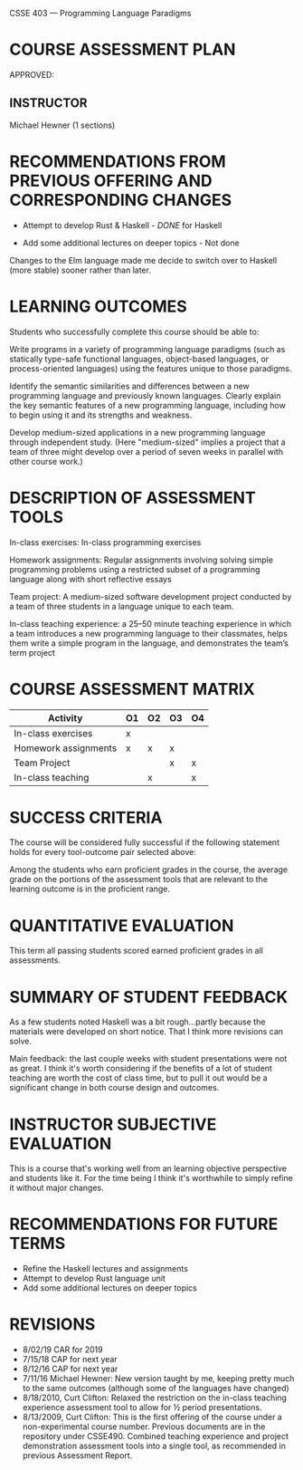 CSSE 403 — Programming Language Paradigms

# COURSE ASSESSMENT PLAN

APPROVED:

## INSTRUCTOR

Michael Hewner (1 sections)

# RECOMMENDATIONS FROM PREVIOUS OFFERING AND CORRESPONDING CHANGES

* Attempt to develop Rust & Haskell - *DONE* for Haskell

* Add some additional lectures on deeper topics - Not done

Changes to the Elm language made me decide to switch over to Haskell
(more stable) sooner rather than later.

# LEARNING OUTCOMES

Students who successfully complete this course should be able to:

Write programs in a variety of programming language paradigms (such as
statically type-safe functional languages, object-based languages, or
process-oriented languages) using the features unique to those
paradigms.

Identify the semantic similarities and differences between a new
programming language and previously known languages.  Clearly explain
the key semantic features of a new programming language, including how
to begin using it and its strengths and weakness.

Develop medium-sized applications in a new programming language
through independent study.  (Here "medium-sized" implies a project
that a team of three might develop over a period of seven weeks in
parallel with other course work.)

# DESCRIPTION OF ASSESSMENT TOOLS 

In-class exercises: In-class programming exercises

Homework assignments: Regular assignments involving solving simple
programming problems using a restricted subset of a programming
language along with short reflective essays

Team project: A medium-sized software development project conducted by
a team of three students in a language unique to each team.

In-class teaching experience: a 25–50 minute teaching experience in
which a team introduces a new programming language to their
classmates, helps them write a simple program in the language, and
demonstrates the team’s term project

# COURSE ASSESSMENT MATRIX

| Activity             | O1 | O2 | O3 | O4 |
|----------------------|----|----|----|----|
| In-class exercises   | x  |    |    |    |
| Homework assignments | x  | x  | x  |    |
| Team Project         |    |    | x  | x  |
| In-class teaching    |    | x  |    | x  |
 
# SUCCESS CRITERIA

The course will be considered fully successful if the following
statement holds for every tool-outcome pair selected above:

Among the students who earn proficient grades in the course, the
average grade on the portions of the assessment tools that are
relevant to the learning outcome is in the proficient range.

# QUANTITATIVE EVALUATION

This term all passing students scored earned proficient grades in all assessments.

# SUMMARY OF STUDENT FEEDBACK

As a few students noted Haskell was a bit rough...partly because the
materials were developed on short notice.  That I think more revisions
can solve.

Main feedback: the last couple weeks with student presentations were
not as great.  I think it's worth considering if the benefits of a lot
of student teaching are worth the cost of class time, but to pull it
out would be a significant change in both course design and outcomes.

# INSTRUCTOR SUBJECTIVE EVALUATION

This is a course that's working well from an learning objective
perspective and students like it.  For the time being I think it's
worthwhile to simply refine it without major changes.

# RECOMMENDATIONS FOR FUTURE TERMS

* Refine the Haskell lectures and assignments
* Attempt to develop Rust language unit
* Add some additional lectures on deeper topics

# REVISIONS

* 8/02/19 CAR for 2019
* 7/15/18 CAP for next year
* 8/12/16 CAP for next year
* 7/11/16 Michael Hewner: New version taught by me, keeping pretty much to the same outcomes (although some of the languages have changed)
* 8/18/2010, Curt Clifton: Relaxed the restriction on the in-class teaching experience assessment tool to allow for ½ period presentations.
* 8/13/2009, Curt Clifton: This is the first offering of the course under a non-experimental course number.  Previous documents are in the repository under CSSE490. Combined teaching experience and project demonstration assessment tools into a single tool, as recommended in previous Assessment Report.
